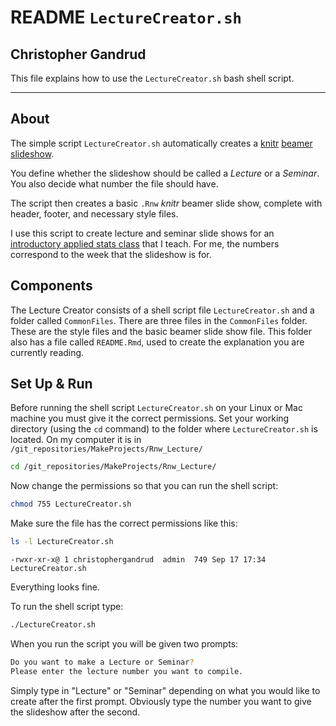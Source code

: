 # README `LectureCreator.sh`
## Christopher Gandrud

This file explains how to use the `LectureCreator.sh` bash shell script.

---

## About

The simple script `LectureCreator.sh` automatically creates a [knitr](http://yihui.name/knitr/) [beamer slideshow](http://en.wikipedia.org/wiki/Beamer_(LaTeX)). 

You define whether the slideshow should be called a *Lecture* or a *Seminar*. You also decide what number the file should have.

The script then creates a basic `.Rnw` *knitr* beamer slide show, complete with header, footer, and necessary style files.

I use this script to create lecture and seminar slide shows for an [introductory applied stats class](http://christophergandrud.github.com/Introduction_to_Statistics_and_Data_Analysis_Yonsei/) that I teach. For me, the numbers correspond to the week that the slideshow is for.

## Components
The Lecture Creator consists of a shell script file `LectureCreator.sh` and a folder called `CommonFiles`. There are three files in the `CommonFiles` folder. These are the style files and the basic beamer slide show file. This folder also has a file called `README.Rmd`, used to create the explanation you are currently reading.

## Set Up & Run
Before running the shell script `LectureCreator.sh` on your Linux or Mac machine you must give it the correct permissions. Set your working directory (using the `cd` command) to the folder where `LectureCreator.sh` is located. On my computer it is in `/git_repositories/MakeProjects/Rnw_Lecture/`


```bash
cd /git_repositories/MakeProjects/Rnw_Lecture/
```


Now change the permissions so that you can run the shell script:


```bash
chmod 755 LectureCreator.sh
```


Make sure the file has the correct permissions like this:


```bash
ls -l LectureCreator.sh
```

```
-rwxr-xr-x@ 1 christophergandrud  admin  749 Sep 17 17:34 LectureCreator.sh
```


Everything looks fine.

To run the shell script type:

```bash
./LectureCreator.sh
```


When you run the script you will be given two prompts:


```bash
Do you want to make a Lecture or Seminar?
Please enter the lecture number you want to compile.
```


Simply type in "Lecture" or "Seminar" depending on what you would like to create after the first prompt. Obviously type the number you want to give the slideshow after the second.
